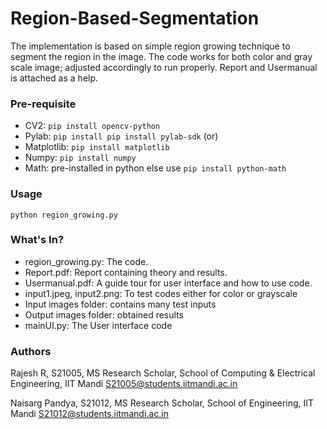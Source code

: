 # Region-Based-Segmentation

The implementation is based on simple region growing technique to segment the region in the image. The code works for both color and gray scale image; adjusted accordingly to run properly. Report and Usermanual is attached as a help.

### Pre-requisite
- CV2: ```pip install opencv-python```
- Pylab: ```pip install pip install pylab-sdk```
(or)
- Matplotlib: ```pip install matplotlib```
- Numpy: ```pip install numpy```
- Math: pre-installed in python else use ```pip install python-math```


### Usage
```python region_growing.py```

### What's In?
- region_growing.py: The code.
- Report.pdf: Report containing theory and results.
- Usermanual.pdf: A guide tour for user interface and how to use code.
- input1.jpeg, input2.png: To test codes either for color or grayscale
- Input images folder: contains many test inputs
- Output images folder: obtained results
- mainUI.py: The User interface code

### Authors

Rajesh R, S21005, MS Research Scholar, School of Computing & Electrical Engineering, IIT Mandi
S21005@students.iitmandi.ac.in

Naisarg Pandya, S21012, MS Research Scholar, School of Engineering, IIT Mandi
S21012@students.iitmandi.ac.in
